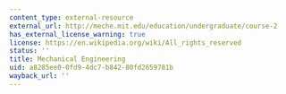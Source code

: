 ```yaml
---
content_type: external-resource
external_url: http://meche.mit.edu/education/undergraduate/course-2
has_external_license_warning: true
license: https://en.wikipedia.org/wiki/All_rights_reserved
status: ''
title: Mechanical Engineering
uid: a8285ee0-0fd9-4dc7-b842-80fd2659781b
wayback_url: ''
---
```

